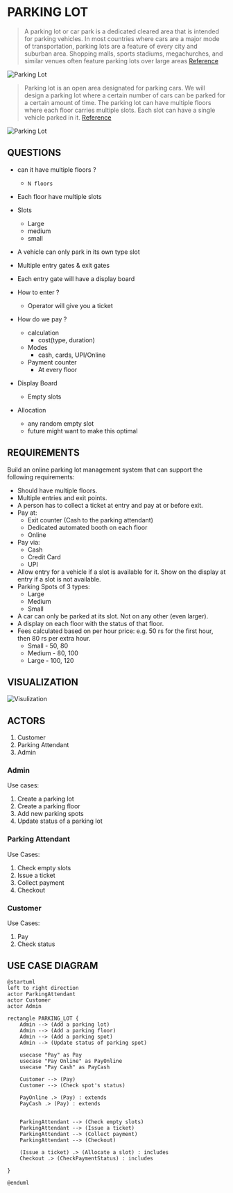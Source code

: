 # PARKING LOT

> A parking lot or car park is a dedicated cleared area that is intended for parking vehicles. In most countries where cars are a major mode of transportation, parking lots are a feature of every city and suburban area. Shopping malls, sports stadiums, megachurches, and similar venues often feature parking lots over large areas
[Reference](https://github.com/tssovi/grokking-the-object-oriented-design-interview/blob/master/object-oriented-design-case-studies/design-a-parking-lot.md)

![Parking Lot](
    https://github.com/tssovi/grokking-the-object-oriented-design-interview/raw/master/media-files/parking-lot.png)

> Parking lot is an open area designated for parking cars. We will design a parking lot where a certain number of cars can be parked for a certain amount of time. The parking lot can have multiple floors where each floor carries multiple slots. Each slot can have a single vehicle parked in it.
[Reference](https://medium.com/double-pointer/system-design-interview-parking-lot-system-ff2c58167651)


![Parking Lot](https://miro.medium.com/max/640/1*-6QRtfh6OrHJBb7nJvsCVA.jpeg)


## QUESTIONS
- can it have multiple floors ?
    - `N floors`

- Each floor have multiple slots
- Slots
    - Large
    - medium
    - small
- A vehicle can only park in its own type slot
- Multiple entry gates & exit gates
- Each entry gate will have a display board
- How to enter ?
    - Operator will give you a ticket
- How do we pay ?
    - calculation
        - cost(type, duration)
    - Modes
        - cash, cards, UPI/Online
    - Payment counter
        - At every floor
- Display Board
    - Empty slots
- Allocation
    - any random empty slot
    - future might want to make this optimal


## REQUIREMENTS
Build an online parking lot management system that can support the following requirements:
* Should have multiple floors.
* Multiple entries and exit points.
* A person has to collect a ticket at entry and pay at or before exit.
* Pay at:
    * Exit counter (Cash to the parking attendant)
    * Dedicated automated booth on each floor
    * Online
* Pay via:
    * Cash
    * Credit Card
    * UPI
* Allow entry for a vehicle if a slot is available for it. Show on the display at entry if a slot is not available.
* Parking Spots of 3 types:
    * Large
    * Medium
    * Small
* A car can only be parked at its slot. Not on any other (even larger).
* A display on each floor with the status of that floor.
* Fees calculated based on per hour price: e.g. 50 rs for the first hour, then 80 rs per extra hour.
  * Small - 50, 80
  * Medium - 80, 100
  * Large - 100, 120

## VISUALIZATION

![Visulization](https://user-images.githubusercontent.com/30684146/199560295-f24aef2e-d1ba-4036-9932-6b55cc3991f3.png) 

## ACTORS
1. Customer
2. Parking Attendant
3. Admin

### Admin
 
Use cases: 
1. Create a parking lot
2. Create a parking floor
3. Add new parking spots
4. Update status of a parking lot


### Parking Attendant
Use Cases:
1. Check empty slots
2. Issue a ticket
3. Collect payment
4. Checkout

### Customer
Use Cases:
1. Pay
2. Check status

## USE CASE DIAGRAM

```plantuml
@startuml
left to right direction
actor ParkingAttendant
actor Customer
actor Admin

rectangle PARKING_LOT {
    Admin --> (Add a parking lot)
    Admin --> (Add a parking floor)
    Admin --> (Add a parking spot)
    Admin --> (Update status of parking spot)

    usecase "Pay" as Pay
    usecase "Pay Online" as PayOnline
    usecase "Pay Cash" as PayCash

    Customer --> (Pay)
    Customer --> (Check spot's status)

    PayOnline .> (Pay) : extends
    PayCash .> (Pay) : extends


    ParkingAttendant --> (Check empty slots)
    ParkingAttendant --> (Issue a ticket)
    ParkingAttendant --> (Collect payment)
    ParkingAttendant --> (Checkout)

    (Issue a ticket) .> (Allocate a slot) : includes
    Checkout .> (CheckPaymentStatus) : includes

}

@enduml
```
